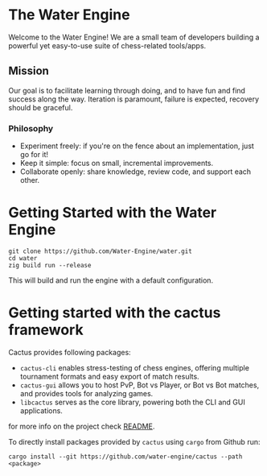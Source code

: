 # The Water Engine

Welcome to the Water Engine! We are a small team of developers building a powerful yet easy-to-use suite of chess-related tools/apps.

## Mission
Our goal is to facilitate learning through doing, and to have fun and find success along the way. Iteration is paramount, failure is expected, recovery should be graceful.

### Philosophy
- Experiment freely: if you're on the fence about an implementation, just go for it!
- Keep it simple: focus on small, incremental improvements.
- Collaborate openly: share knowledge, review code, and support each other.

# Getting Started with the Water Engine

```shell
git clone https://github.com/Water-Engine/water.git
cd water
zig build run --release
```

This will build and run the engine with a default configuration.

# Getting started with the cactus framework

Cactus provides following packages:
- `cactus-cli` enables stress-testing of chess engines, offering multiple tournament formats and easy export of match results.
- `cactus-gui` allows you to host PvP, Bot vs Player, or Bot vs Bot matches, and provides tools for analyzing games.
- `libcactus` serves as the core library, powering both the CLI and GUI applications.  

for more info on the project check [README](https://github.com/Water-Engine/cactus/blob/main/README.md).

To directly install packages provided by `cactus` using `cargo` from Github run:
```
cargo install --git https://github.com/water-engine/cactus --path <package>
```
